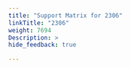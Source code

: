 ```yaml
---
title: "Support Matrix for 2306"
linkTitle: "2306"
weight: 7694
Description: >
hide_feedback: true

---
```

